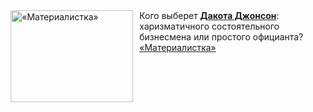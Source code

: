 <!--2025-03-21 23:00:15-->
<div class="yb">
  <div class="rss smaller1 kino_kino"><a href="https://www.kino-teatr.ru/video/47578/" title="«Материалистка»"><img src="https://www.kino-teatr.ru/video/8/7/47578/poster.jpg" width="196" height="147" align="left" hspace="5" style="margin: 0px 10px 0px 5px" alt="«Материалистка»"/></a>Кого выберет <a href=https://www.kino-teatr.ru/kino/acter/w/hollywood/321210/bio/ target=_blank><strong>Дакота Джонсон</strong></a>: харизматичного состоятельного бизнесмена или простого официанта? <br><a class="light" href="https://www.kino-teatr.ru/video/47578/">«Материалистка»</a></div>
</div>
